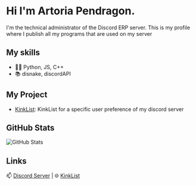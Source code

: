 # Hi I'm Artoria Pendragon.

I'm the technical administrator of the Discord ERP server. This is my profile where I publish all my programs that are used on my server

## My skills
- 👩‍💻 Python, JS, C++
- 📚 disnake, discordAPI

## My Project
- [KinkList](https://github.com/ArtoriaDiscord/ERPFinderKinkList): KinkList for a specific user preference of my discord server

## GitHub Stats
![GitHub Stats](http://github-profile-summary-cards.vercel.app/api/cards/profile-details?username=ArtoriaDiscord&theme=default)

## Links
📫 [Discord Server](mailto:your-email@example.com) | 🌐 [KinkList](https://your-website.com)
